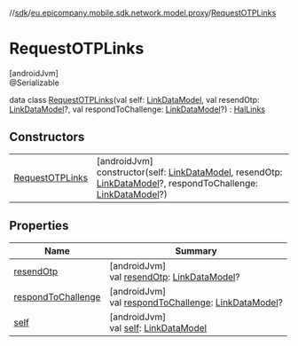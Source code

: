 //[sdk](../../../index.md)/[eu.epicompany.mobile.sdk.network.model.proxy](../index.md)/[RequestOTPLinks](index.md)

# RequestOTPLinks

[androidJvm]\
@Serializable

data class [RequestOTPLinks](index.md)(val self: [LinkDataModel](../../eu.epicompany.mobile.android.data.network.model.hypermedia/-link-data-model/index.md), val resendOtp: [LinkDataModel](../../eu.epicompany.mobile.android.data.network.model.hypermedia/-link-data-model/index.md)?, val respondToChallenge: [LinkDataModel](../../eu.epicompany.mobile.android.data.network.model.hypermedia/-link-data-model/index.md)?) : [HalLinks](../../eu.epicompany.mobile.android.data.network.model.hypermedia/-hal-links/index.md)

## Constructors

| | |
|---|---|
| [RequestOTPLinks](-request-o-t-p-links.md) | [androidJvm]<br>constructor(self: [LinkDataModel](../../eu.epicompany.mobile.android.data.network.model.hypermedia/-link-data-model/index.md), resendOtp: [LinkDataModel](../../eu.epicompany.mobile.android.data.network.model.hypermedia/-link-data-model/index.md)?, respondToChallenge: [LinkDataModel](../../eu.epicompany.mobile.android.data.network.model.hypermedia/-link-data-model/index.md)?) |

## Properties

| Name | Summary |
|---|---|
| [resendOtp](resend-otp.md) | [androidJvm]<br>val [resendOtp](resend-otp.md): [LinkDataModel](../../eu.epicompany.mobile.android.data.network.model.hypermedia/-link-data-model/index.md)? |
| [respondToChallenge](respond-to-challenge.md) | [androidJvm]<br>val [respondToChallenge](respond-to-challenge.md): [LinkDataModel](../../eu.epicompany.mobile.android.data.network.model.hypermedia/-link-data-model/index.md)? |
| [self](self.md) | [androidJvm]<br>val [self](self.md): [LinkDataModel](../../eu.epicompany.mobile.android.data.network.model.hypermedia/-link-data-model/index.md) |

